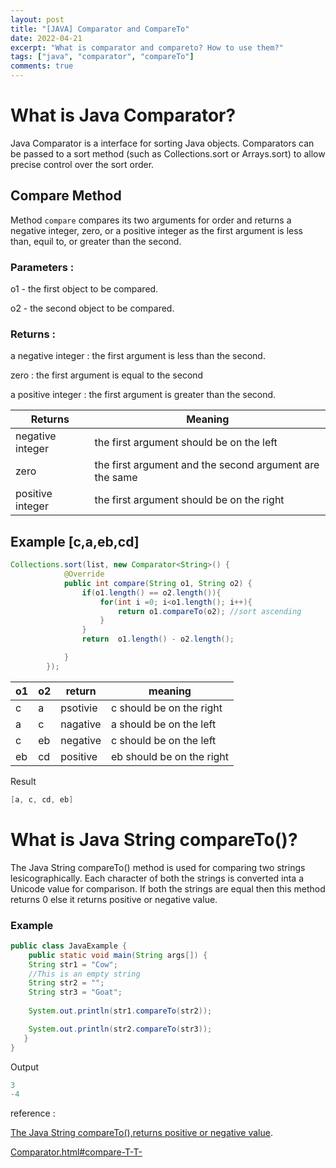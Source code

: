```yaml
---
layout: post
title: "[JAVA] Comparator and CompareTo"
date: 2022-04-21
excerpt: "What is comparator and compareto? How to use them?"
tags: ["java", "comparator", "compareTo"]
comments: true
---
```

# What is Java Comparator?

Java Comparator is a interface for sorting Java objects. Comparators can be passed to a sort method (such as Collections.sort or Arrays.sort) to allow precise control over the sort order. 

## Compare Method

Method `compare` compares its two arguments for order and returns a negative integer, zero, or a positive integer as the first argument is less than, equil to, or greater than the second. 

### Parameters :

o1 - the first object to be compared.

o2 - the second object to be compared.

### Returns :

a negative integer : the first argument is less than the second.

zero : the first argument is equal to the second

a positive integer : the first argument is greater than the second. 

| Returns | Meaning |
| --- | --- |
| negative integer | the first argument should be on the left |
| zero | the first argument and the second argument are the same |
| positive integer | the first argument should be on the right |

## Example [c,a,eb,cd]

```java
Collections.sort(list, new Comparator<String>() {
            @Override
            public int compare(String o1, String o2) {
                if(o1.length() == o2.length()){
                    for(int i =0; i<o1.length(); i++){
                        return o1.compareTo(o2); //sort ascending 
                    }
                }
                return  o1.length() - o2.length();

            }
        });
```

| o1 | o2 | return | meaning |
| --- | --- | --- | --- |
| c | a | psotivie | c should be on the right |
| a | c | nagative | a should be on the left  |
| c | eb | negative | c should be on the left |
| eb | cd | positive | eb should be on the right |

Result 

```java
[a, c, cd, eb]
```

# What is Java String compareTo()?

The Java String compareTo() method is used for comparing two strings lesicographically. Each character of both the strings is converted inta a Unicode value for comparison. If both the strings are equal then this method returns 0 else it returns positive or negative value. 

### Example

```java
public class JavaExample {
    public static void main(String args[]) {
	String str1 = "Cow"; 
	//This is an empty string
	String str2 = "";
	String str3 = "Goat";
		
	System.out.println(str1.compareTo(str2));

	System.out.println(str2.compareTo(str3));
   }
}
```

Output

```java
3
-4
```

reference : 

[The Java String compareTo(),returns positive or negative value](https://beginnersbook.com/2013/12/java-string-compareto-method-example/#:~:text=The%20Java%20String%20compareTo(),returns%20positive%20or%20negative%20value, "").

[Comparator.html#compare-T-T-](https://docs.oracle.com/javase/8/docs/api/java/util/Comparator.html#compare-T-T-, "")